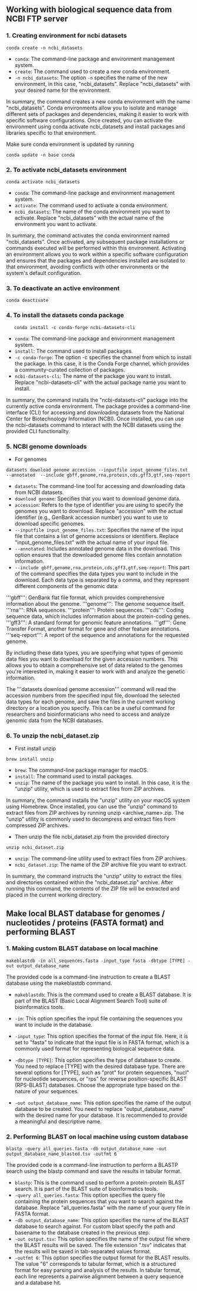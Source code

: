 

## Working with biological sequence data from NCBI FTP server

### 1. Creating environment for ncbi datasets

```
conda create -n ncbi_datasets
```
* ```conda```: The command-line package and environment management system.
* ```create```: The command used to create a new conda environment.
* ```-n ncbi_datasets```: The option ```-n``` specifies the name of the new environment, in this case, "ncbi_datasets". Replace "ncbi_datasets" with your desired name for the environment.

In summary, the command creates a new conda environment with the name "ncbi_datasets". Conda environments allow you to isolate and manage different sets of packages and dependencies, making it easier to work with specific software configurations. Once created, you can activate the environment using conda activate ncbi_datasets and install packages and libraries specific to that environment.

Make sure conda environment is updated by running
```
conda update -n base conda
```

### 2. To activate ncbi_datasets environment
```
conda activate ncbi_datasets
```

* ```conda```: The command-line package and environment management system.
* ```activate```: The command used to activate a conda environment.
* ```ncbi_datasets```: The name of the conda environment you want to activate. Replace "ncbi_datasets" with the actual name of the environment you want to activate.

In summary, the command activates the conda environment named "ncbi_datasets". Once activated, any subsequent package installations or commands executed will be performed within this environment. Activating an environment allows you to work within a specific software configuration and ensures that the packages and dependencies installed are isolated to that environment, avoiding conflicts with other environments or the system's default configuration.


### 3. To deactivate an active environment

```
conda deactivate
```
### 4. To install the datasets conda package

```
   conda install -c conda-forge ncbi-datasets-cli
```
* ```conda```: The command-line package and environment management system.
* ```install```: The command used to install packages.
* ```-c conda-forge```: The option -c specifies the channel from which to install the package. In this case, it is the Conda Forge channel, which provides a community-curated collection of packages.
* ```ncbi-datasets-cli```: The name of the package you want to install. Replace "ncbi-datasets-cli" with the actual package name you want to install.

In summary, the command installs the "ncbi-datasets-cli" package into the currently active conda environment. The package provides a command-line interface (CLI) for accessing and downloading datasets from the National Center for Biotechnology Information (NCBI). Once installed, you can use the ncbi-datasets command to interact with the NCBI datasets using the provided CLI functionality.

### 5. NCBI genome downloads

* For genomes

```
datasets download genome accession --inputfile input_genome_files.txt --annotated  --include gbff,genome,rna,protein,cds,gff3,gtf,seq-report
```
* ```datasets```: The command-line tool for accessing and downloading data from NCBI datasets.
* ```download genome```: Specifies that you want to download genome data.
* ```accession```: Refers to the type of identifier you are using to specify the genomes you want to download. Replace "accession" with the actual identifier (e.g., GenBank accession number) you want to use to download specific genomes.
* ```--inputfile input_genome_files.txt```: Specifies the name of the input file that contains a list of genome accessions or identifiers. Replace "input_genome_files.txt" with the actual name of your input file.
* ```--annotated```: Includes annotated genome data in the download. This option ensures that the downloaded genome files contain annotation information.
* ```--include gbff,genome,rna,protein,cds,gff3,gtf,seq-report```: This part of the command specifies the data types you want to include in the download. Each data type is separated by a comma, and they represent different components of the genomic data:

'''gbff''': GenBank flat file format, which provides comprehensive information about the genome.
'''genome''': The genome sequence itself.
'''rna''': RNA sequences.
'''protein''': Protein sequences.
'''cds''': Coding sequence data, which includes information about the protein-coding genes.
'''gff3''': A standard format for genomic feature annotations.
'''gtf''': Gene Transfer Format, another format for gene and other feature annotations.
'''seq-report''': A report of the sequence and annotations for the requested genome.

By including these data types, you are specifying what types of genomic data files you want to download for the given accession numbers. This allows you to obtain a comprehensive set of data related to the genomes you're interested in, making it easier to work with and analyze the genetic information.

The '''datasets download genome accession''' command will read the accession numbers from the specified input file, download the selected data types for each genome, and save the files in the current working directory or a location you specify. This can be a useful command for researchers and bioinformaticians who need to access and analyze genomic data from the NCBI databases.


### 6. To unzip the ncbi_dataset.zip

* First install unzip

```
brew install unzip
```
* ```brew```: The command-line package manager for macOS.
* ```install```: The command used to install packages.
* ```unzip```: The name of the package you want to install. In this case, it is the "unzip" utility, which is used to extract files from ZIP archives.

In summary, the command installs the "unzip" utility on your macOS system using Homebrew. Once installed, you can use the "unzip" command to extract files from ZIP archives by running unzip <archive_name>.zip. The "unzip" utility is commonly used to decompress and extract files from compressed ZIP archives.

* Then unzip the file ncbi_dataset.zip from the provided directory

```
unzip ncbi_dataset.zip
```
* ```unzip```: The command-line utility used to extract files from ZIP archives.
* ```ncbi_dataset.zip```: The name of the ZIP archive file you want to extract.

In summary, the command instructs the "unzip" utility to extract the files and directories contained within the "ncbi_dataset.zip" archive. After running this command, the contents of the ZIP file will be extracted and placed in the current working directory.

## Make local BLAST database for genomes / nucleotides / proteins (FASTA format) and performing BLAST

### 1. Making custom BLAST database on local machine
```
makeblastdb -in all_sequences.fasta -input_type fasta -dbtype [TYPE] -out output_database_name
```
The provided code is a command-line instruction to create a BLAST database using the makeblastdb command.

* ```makeblastdb```: This is the command used to create a BLAST database. It is part of the BLAST (Basic Local Alignment Search Tool) suite of bioinformatics tools.

* ```-in```: This option specifies the input file containing the sequences you want to include in the database.
* ```-input_type```: This option specifies the format of the input file. Here, it is set to "fasta" to indicate that the input file is in FASTA format, which is a commonly used format for representing biological sequence data.
* ```-dbtype [TYPE]```: This option specifies the type of database to create. You need to replace [TYPE] with the desired database type. There are several options for [TYPE], such as "prot" for protein sequences, "nucl" for nucleotide sequences, or "rps" for reverse position-specific BLAST (RPS-BLAST) databases. Choose the appropriate type based on the nature of your sequences.
* ```-out output_database_name```: This option specifies the name of the output database to be created. You need to replace "output_database_name" with the desired name for your database. It is recommended to provide a meaningful and descriptive name.

### 2. Performing BLAST on local machine using custom database

```
blastp -query all_queries.fasta -db output_database_name -out output_database_name_blasted.tsv -outfmt 6
```
The provided code is a command-line instruction to perform a BLASTP search using the blastp command and save the results in tabular format.
* ```blastp```: This is the command used to perform a protein-protein BLAST search. It is part of the BLAST suite of bioinformatics tools.
* ```-query all_queries.fasta```: This option specifies the query file containing the protein sequences that you want to search against the database. Replace "all_queries.fasta" with the name of your query file in FASTA format.
* ```-db output_database_name```: This option specifies the name of the BLAST database to search against. For custom blast specify the path and basename to the database created in the previous step.
* ```-out output.tsv```: This option specifies the name of the output file where the BLAST results will be saved. The file extension ".tsv" indicates that the results will be saved in tab-separated values format.
* ```-outfmt 6```: This option specifies the output format for the BLAST results. The value "6" corresponds to tabular format, which is a structured format for easy parsing and analysis of the results. In tabular format, each line represents a pairwise alignment between a query sequence and a database hit.
  
                             
